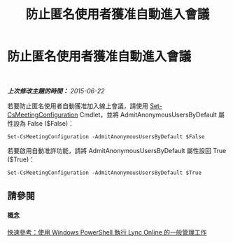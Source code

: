 ﻿---
title: 防止匿名使用者獲准自動進入會議
TOCTitle: 防止匿名使用者獲准自動進入會議
ms:assetid: 23f120d2-4c39-4509-aa1f-4d186a525075
ms:mtpsurl: https://technet.microsoft.com/zh-tw/library/Dn362775(v=OCS.15)
ms:contentKeyID: 56269073
ms.date: 08/10/2015
mtps_version: v=OCS.15
ms.translationtype: HT
---

# 防止匿名使用者獲准自動進入會議

 

_**上次修改主題的時間：** 2015-06-22_

若要防止匿名使用者自動獲准加入線上會議，請使用 [Set-CsMeetingConfiguration](set-csmeetingconfiguration.md) Cmdlet，並將 AdmitAnonymousUsersByDefault 屬性設為 False ($False)：

    Set-CsMeetingConfiguration -AdmitAnonymousUsersByDefault $False

若要啟用自動准許功能，請將 AdmitAnonymousUsersByDefault 屬性設回 True ($True)：

    Set-CsMeetingConfiguration -AdmitAnonymousUsersByDefault $True

## 請參閱

#### 概念

[快速參考：使用 Windows PowerShell 執行 Lync Online 的一般管理工作](quick-reference-using-windows-powershell-to-do-common-skype-for-business-online-management-tasks.md)

